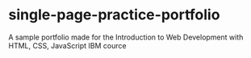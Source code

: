 # single-page-practice-portfolio
A sample portfolio made for the Introduction to Web Development with HTML, CSS, JavaScript IBM cource
